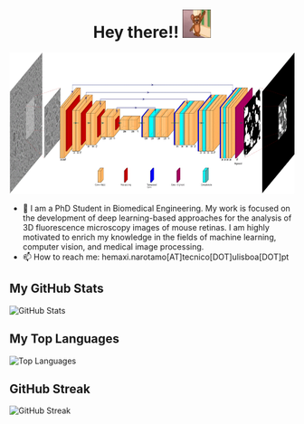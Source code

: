 <p align="center" style="font-size:30px; color:blue">
<h1 align='center'> Hey there!!  <img src="https://github.com/HemaxiN/HemaxiN/blob/main/heyo.gif" width="50" height="50" alt='Hey There'/>
  </h1>
</p>

<p align="center">
<img src="https://github.com/HemaxiN/HemaxiN/blob/main/dlmi.gif" width="610" height="250"/>


- 🔭 I am a PhD Student in Biomedical Engineering. My work is focused on the development of deep learning-based approaches for the analysis of 3D fluorescence microscopy images of mouse retinas. I am highly motivated to enrich my knowledge in the fields of machine learning, computer vision, and medical image processing.
- 📫 How to reach me: hemaxi.narotamo[AT]tecnico[DOT]ulisboa[DOT]pt 

</p>  

## My GitHub Stats

![GitHub Stats](https://github-readme-stats.vercel.app/api?username=HemaxiN&show_icons=true&theme=dark)

## My Top Languages

![Top Languages](https://github-readme-stats.vercel.app/api/top-langs/?username=HemaxiN&layout=compact&theme=dark)

## GitHub Streak

![GitHub Streak](https://streak-stats.demolab.com/?user=HemaxiN&theme=dark)



<!--
**HemaxiN/HemaxiN** is a ✨ _special_ ✨ repository because its `README.md` (this file) appears on your GitHub profile.

Here are some ideas to get you started:

- 🔭 I’m currently working on ...
- 🌱 I’m currently learning ...
- 👯 I’m looking to collaborate on ...
- 🤔 I’m looking for help with ...
- 💬 Ask me about ...
- 📫 How to reach me: ...
- 😄 Pronouns: ...
- ⚡ Fun fact: ...
-->
